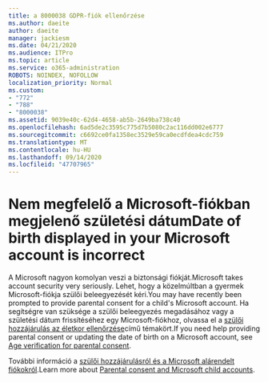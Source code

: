```yaml
---
title: a 8000038 GDPR-fiók ellenőrzése
ms.author: daeite
author: daeite
manager: jackiesm
ms.date: 04/21/2020
ms.audience: ITPro
ms.topic: article
ms.service: o365-administration
ROBOTS: NOINDEX, NOFOLLOW
localization_priority: Normal
ms.custom:
- "772"
- "788"
- "8000038"
ms.assetid: 9039e40c-62d4-4658-ab5b-2649ba738c40
ms.openlocfilehash: 6ad5de2c3595c775d7b5080c2ac116dd002e6777
ms.sourcegitcommit: c6692ce0fa1358ec3529e59ca0ecdfdea4cdc759
ms.translationtype: MT
ms.contentlocale: hu-HU
ms.lasthandoff: 09/14/2020
ms.locfileid: "47707965"
---
```

# <a name="date-of-birth-displayed-in-your-microsoft-account-is-incorrect"></a><span data-ttu-id="8fbcd-102">Nem megfelelő a Microsoft-fiókban megjelenő születési dátum</span><span class="sxs-lookup"><span data-stu-id="8fbcd-102">Date of birth displayed in your Microsoft account is incorrect</span></span>

<span data-ttu-id="8fbcd-103">A Microsoft nagyon komolyan veszi a biztonsági fiókját.</span><span class="sxs-lookup"><span data-stu-id="8fbcd-103">Microsoft takes account security very seriously.</span></span> <span data-ttu-id="8fbcd-104">Lehet, hogy a közelmúltban a gyermek Microsoft-fiókja szülői beleegyezését kéri.</span><span class="sxs-lookup"><span data-stu-id="8fbcd-104">You may have recently been prompted to provide parental consent for a child's Microsoft account.</span></span> <span data-ttu-id="8fbcd-105">Ha segítségre van szüksége a szülői beleegyezés megadásához vagy a születési dátum frissítéséhez egy Microsoft-fiókhoz, olvassa el a [szülői hozzájárulás az életkor ellenőrzése](https://go.microsoft.com/fwlink/p/?linkid=874364)című témakört.</span><span class="sxs-lookup"><span data-stu-id="8fbcd-105">If you need help providing parental consent or updating the date of birth on a Microsoft account, see [Age verification for parental consent](https://go.microsoft.com/fwlink/p/?linkid=874364).</span></span>
  
<span data-ttu-id="8fbcd-106">További információ a [szülői hozzájárulásról és a Microsoft alárendelt fiókokról](https://go.microsoft.com/fwlink/p/?linkid=874365).</span><span class="sxs-lookup"><span data-stu-id="8fbcd-106">Learn more about [Parental consent and Microsoft child accounts](https://go.microsoft.com/fwlink/p/?linkid=874365).</span></span>
  